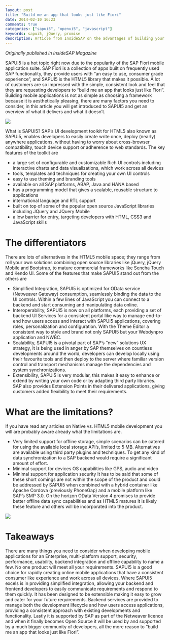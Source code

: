 ```yaml
---
layout: post
title: "Build me an app that looks just like Fiori"
date: 2014-02-10 16:23
comments: true
categories: ["sapui5", "openui5", "javascript"]
keywords: sapui5, jQuery, promise
description: Article from InsideSAP on the advantages of building your own SAP Fiori App
---
```

*Originally published in InsideSAP Magazine*

SAPUI5 is a hot topic right now due to the popularity of the SAP Fiori mobile application suite. SAP Fiori is a collection of apps built on frequently used SAP functionality, they provide users with “an easy to use, consumer grade experience”, and SAPUI5 is the HTML5 library that makes it possible. A lot of customers are so impressed with the simple, consistent look and feel that they are requesting developers to “build me an app that looks just like Fiori”. Building mobile applications is not as simple as choosing a framework because it is aesthetically pleasing, there are many factors you need to consider, in this article you will get introduced to SAPUI5 and get an overview of what it delivers and what it doesn’t.

<img src="{{ root_url }}/images/blog/SAPUI5.png" />

What is SAPUI5?
SAP’s UI development toolkit for HTML5 also known as SAPUI5, enables developers to easily create write once, deploy (nearly) anywhere applications, without having to worry about cross-browser compatibility, touch device support or adherence to web standards.
The key features of the toolkit are
- a large set of configurable and customizable Rich UI controls including interactive charts and data visualizations, which work across all devices
- tools, templates and techniques for creating your own UI controls
- easy to use theming and branding tools
- available on all SAP platforms, ABAP, Java and HANA based
- has a programming model that gives a scalable, reusable structure to applications
- international language and RTL support
- built on top of some of the popular open source JavaScript libraries including JQuery and JQuery Mobile
- a low barrier for entry, targeting developers with HTML, CSS3 and JavaScript skills

# The differentiators
There are lots of alternatives in the HTML5 mobile space; they range from roll your own solutions combining open source libraries like jQuery, jQuery Mobile and Bootstrap, to mature commercial frameworks like Sencha Touch and Kendo UI. Some of the features that make SAPUI5 stand out from the others are
- Simplified Integration, SAPUI5 is optimized for OData service (Netweaver Gateway) consumption, seamlessly binding the data to the UI controls. Within a few lines of JavaScript you can connect to a backend and start consuming and manipulating data online.
- Interoperability, SAPUI5 is now on all platforms, each providing a set of backend UI Services for a consistent portal like way to manage end-to-end how users access and interact with SAPUI5 applications, covering roles, personalization and configuration. With the Theme Editor a consistent way to style and brand not only SAPUI5 but your Webdynpro application and NWBC.
- Scalability, SAPUI5 is a pivotal part of SAP’s “new” solutions UX strategy, it is being used in anger by SAP themselves on countless developments around the world, developers can develop locally using their favourite tools and then deploy to the server where familiar version control and transport mechanisms manage the dependencies and system synchronizations.
- Extensibility, SAPUI5 is very modular, this makes it easy to enhance or extend by writing your own code or by adapting third party libraries. SAP also provides Extension Points in their delivered applications, giving customers added flexibility to meet their requirements.

# What are the limitations?
If you have read any articles on Native vs. HTML5 mobile development you will are probably aware already what the limitations are.
- Very limited support for offline storage, simple scenarios can be catered for using the available local storage API’s, limited to 5 MB. Alternatives are available using third party plugins and techniques. To get any kind of data synchronization to a SAP backend would require a significant amount of effort.
- Minimal support for devices OS capabilities like GPS, audio and video
- Minimal support for application security
It has to be said that some of these short comings are not within the scope of the product and could be addressed by SAPUI5 when combined with a hybrid container like Apache Cordova (previously PhoneGap) and a mobile platform like SAP’s SMP 3.0. On the horizon OData Version 4 promises to provide better offline data sync capabilities and as HTML5 matures it is likely these feature and others will be incorporated into the product.

<img src="{{ root_url }}/images/blog/ses_app.png" />

# Takeaways
There are many things you need to consider when developing mobile applications for an Enterprise, multi-platform support, security, performance, usability, backend integration and offline capability to name a few. No one product will meet all your requirements. SAPUI5 is a good choice for rapidly creating online mobile applications that have a consistent consumer like experience and work across all devices.
Where SAPUI5 excels is in providing simplified integration, allowing your backend and frontend developers to easily communicate requirements and respond to them quickly. It has been designed to be extensible making it easy to grow and cater for your future requirements. Backend services are provided to manage both the development lifecycle and how users access applications, providing a consistent approach with existing developments and functionality. Lastly it is supported by SAP as part of the Netweaver licence and when it finally becomes Open Source it will be used by and supported by a much bigger community of developers, all the more reason to “build me an app that looks just like Fiori”.